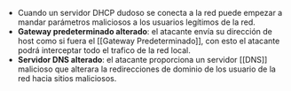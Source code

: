 - Cuando un servidor DHCP dudoso se conecta a la red puede empezar a mandar parámetros maliciosos a los usuarios legítimos de la red.
- **Gateway predeterminado alterado**: el atacante envía su dirección de host como si fuera el [[Gateway Predeterminado]], con esto el atacante podrá interceptar todo el trafico de la red local.
- **Servidor DNS alterado**: el atacante proporciona un servidor [[DNS]] malicioso que alterara la redirecciones de dominio de los usuario de la red hacia sitios maliciosos.